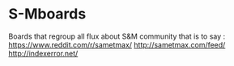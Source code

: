 # S-Mboards
Boards that regroup all flux about S&amp;M community
that is to say :
https://www.reddit.com/r/sametmax/
http://sametmax.com/feed/
http://indexerror.net/
